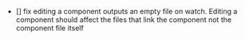 - [] fix editing a component outputs an empty file on watch. Editing a component should affect the files that link the component not the component file itself
